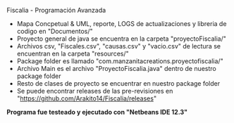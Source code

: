 Fiscalia - Programación Avanzada

- Mapa Concpetual & UML, reporte, LOGS de actualizaciones y libreria de codigo en "Documentos/"
- Proyecto general de java se encuentra en la carpeta "proyectoFiscalia/"
- Archivos csv, "Fiscales.csv", "causas.csv" y "vacio.csv" de lectura se encuentran en la carpeta "resources/"
- Package folder es llamado "com.manzanitacreations.proyectofiscalia/"
- Archivo Main es el archivo "ProyectoFiscalia.java" dentro de nuestro package folder
- Resto de clases de proyecto se encuentrar en nuestro package folder
- Se puede encontrar releases de las pre-revisiones en "https://github.com/Arakito14/Fiscalia/releases"

**Programa fue testeado y ejecutado con "Netbeans IDE 12.3"**
